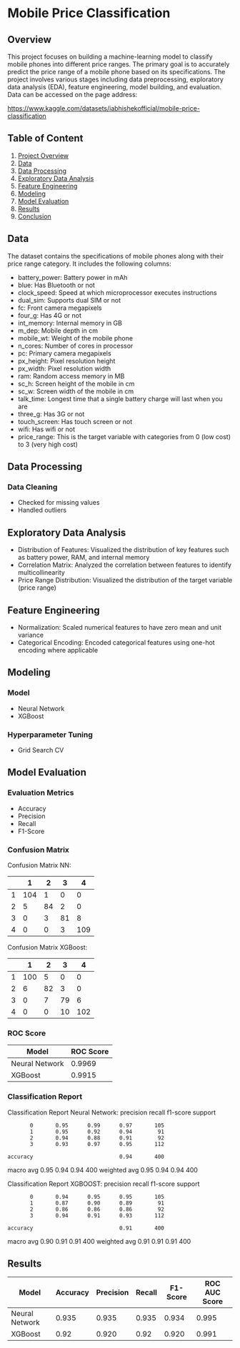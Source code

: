 # Mobile Price Classification
## Overview
This project focuses on building a machine-learning model to classify mobile phones into different price ranges. The primary goal is to accurately predict the price range of a mobile phone based on its specifications. The project involves various stages including data preprocessing, exploratory data analysis (EDA), feature engineering, model building, and evaluation. Data can be accessed on the page address:

https://www.kaggle.com/datasets/iabhishekofficial/mobile-price-classification

## Table of Content
1. [Project Overview](#overview)
2. [Data](#data)
3. [Data Processing](#data-processing)
4. [Exploratory Data Analysis](#exploratory-data-analysis)
5. [Feature Engineering](#feature-engineering)
6. [Modeling](#modeling)
7. [Model Evaluation](#model-evaluation)
8. [Results](#results)
9. [Conclusion](#conclusion)

## Data
The dataset contains the specifications of mobile phones along with their price range category. It includes the following columns:
- battery_power: Battery power in mAh
- blue: Has Bluetooth or not
- clock_speed: Speed at which microprocessor executes instructions
- dual_sim: Supports dual SIM or not
- fc: Front camera megapixels
- four_g: Has 4G or not
- int_memory: Internal memory in GB
- m_dep: Mobile depth in cm
- mobile_wt: Weight of the mobile phone
- n_cores: Number of cores in processor
- pc: Primary camera megapixels
- px_height: Pixel resolution height
- px_width: Pixel resolution width
- ram: Random access memory in MB
- sc_h: Screen height of the mobile in cm
- sc_w: Screen width of the mobile in cm
- talk_time: Longest time that a single battery charge will last when you are
- three_g: Has 3G or not
- touch_screen: Has touch screen or not
- wifi: Has wifi or not
- price_range: This is the target variable with categories from 0 (low cost) to 3 (very high cost)

## Data Processing
### Data Cleaning
- Checked for missing values
- Handled outliers

## Exploratory Data Analysis
- Distribution of Features: Visualized the distribution of key features such as battery power, RAM, and internal memory
- Correlation Matrix: Analyzed the correlation between features to identify multicollinearity
- Price Range Distribution: Visualized the distribution of the target variable (price range)

## Feature Engineering
- Normalization: Scaled numerical features to have zero mean and unit variance
- Categorical Encoding: Encoded categorical features using one-hot encoding where applicable

## Modeling
### Model
- Neural Network
- XGBoost
### Hyperparameter Tuning
- Grid Search CV

## Model Evaluation
### Evaluation Metrics
- Accuracy
- Precision
- Recall
- F1-Score
### Confusion Matrix
Confusion Matrix NN:

|   | 1 | 2 | 3 | 4 |
|---|---|---|---|---|
| 1 |104| 1 | 0 | 0 |
| 2 | 5 | 84 | 2 | 0 |
| 3 | 0 | 3 | 81 | 8 |
| 4 | 0 | 0 | 3 | 109 |

Confusion Matrix XGBoost:

|   | 1 | 2 | 3 | 4 |
|---|---|---|---|---|
| 1 |100| 5 | 0 | 0 |
| 2 | 6 | 82 | 3 | 0 |
| 3 | 0 | 7 | 79 | 6 |
| 4 | 0 | 0 | 10 | 102 |

 
### ROC Score
| Model                        | ROC Score |
|------------------------------|----------|
| Neural Network | 0.9969   |
| XGBoost      | 0.9915    |

### Classification Report
Classification Report Neural Network:
              precision    recall  f1-score   support

           0       0.95      0.99      0.97       105
           1       0.95      0.92      0.94        91
           2       0.94      0.88      0.91        92
           3       0.93      0.97      0.95       112

    accuracy                           0.94       400
   macro avg       0.95      0.94      0.94       400
weighted avg       0.95      0.94      0.94       400

Classification Report XGBOOST:
              precision    recall  f1-score   support

           0       0.94      0.95      0.95       105
           1       0.87      0.90      0.89        91
           2       0.86      0.86      0.86        92
           3       0.94      0.91      0.93       112

    accuracy                           0.91       400
   macro avg       0.90      0.91      0.91       400
weighted avg       0.91      0.91      0.91       400

## Results
| Model                        | Accuracy | Precision | Recall  | F1-Score | ROC AUC Score |
|------------------------------|----------|-----------|---------|----------|---------------|
| Neural Network | 0.935   | 0.935     | 0.935   | 0.934    | 0.995         |
| XGBoost      | 0.92    | 0.920     | 0.92   | 0.920    | 0.991         |

